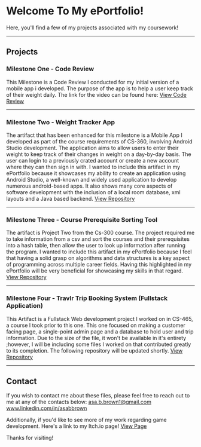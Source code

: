 # Welcome To My ePortfolio!

Here, you'll find a few of my projects associated with my coursework!

---

## Projects

### Milestone One - Code Review
This Milestone is a Code Review I conducted for my initial version of a mobile app i developed. The purpose of the app is to help a user keep track of their weight daily. The link for the video can be found here: [View Code Review](https://youtu.be/MOylorwhVsM)

---
### Milestone Two - Weight Tracker App
The artifact that has been enhanced for this milestone is a Mobile App I developed as part of the course requirements of CS-360, involving Android Studio development. The application aims to allow users to enter their weight to keep track of their changes in weight on a day-by-day basis. The user can login to a previously crated account or create a new account where they can then sign in with. I wanted to include this artifact in my ePortfolio because it showcases my ability to create an application using Android Studio, a well-known and widely used application to develop numerous android-based apps. It also shows many core aspects of software development with the inclusion of a local room database, xml layouts and a Java based backend.
[View Repository](https://github.com/KuraiVenitas/KuraiVenitas.github.io/tree/main/Milestone%20Two)

---
### Milestone Three - Course Prerequisite Sorting Tool
The artifact is Project Two from the Cs-300 course. The project required me to take information from a csv and sort the courses and their prerequisites into a hash table, then allow the user to look up information after running the program. I wanted to include this artifact in my ePortfolio because I feel that having a solid grasp on algorithms and data structures is a key aspect of programming across multiple career fields. Having this highlighted in my ePortfolio will be very beneficial for showcasing my skills in that regard.
[View Repository](https://github.com/KuraiVenitas/KuraiVenitas.github.io/tree/main/Milestone%20Three)

---
### Milestone Four - Travlr Trip Booking System (Fullstack Application)
This Artifact is a Fullstack Web development project I worked on in CS-465, a course I took prior to this one. This one focused on making a customer facing page, a single-point admin page and a database to hold user and trip information. Due to the size of the file, it won't be available in it's entirety ;however, I will be including some files I worked on that contributed greatly to its completion.
The following repository will be updated shortly.
[View Repository](https://github.com/KuraiVenitas/KuraiVenitas.github.io/tree/main/Milestone%20Four)

---
## Contact
If you wish to contact me about these files, please feel free to reach out to me at any of the contacts below:
asa.b.brown1@gmail.com
www.linkedin.com/in/asabbrown

Additionally, if you'd like to see more of my work regarding game development.
Here's a link to my Itch.io page!
[View Page](https://kuraivenitas.itch.io)

Thanks for visiting!




